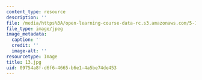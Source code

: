 ```yaml
---
content_type: resource
description: ''
file: /media/https%3A/open-learning-course-data-rc.s3.amazonaws.com/5-112-principles-of-chemical-science-fall-2005/09754a8fd6f64665b6e14a5be74de453_13.jpg
file_type: image/jpeg
image_metadata:
  caption: ''
  credit: ''
  image-alt: ''
resourcetype: Image
title: 13.jpg
uid: 09754a8f-d6f6-4665-b6e1-4a5be74de453
---
```

